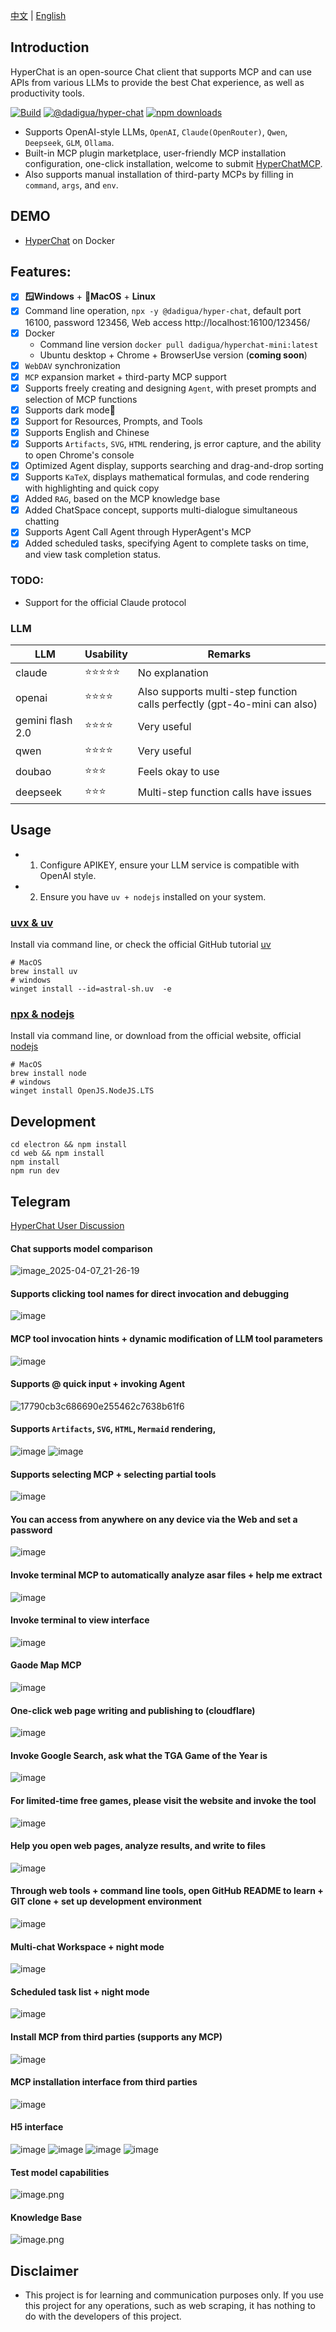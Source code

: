 [中文](README.zh.md) | [English](README.md)


## Introduction

HyperChat is an open-source Chat client that supports MCP and can use APIs from various LLMs to provide the best Chat experience, as well as productivity tools.

[![Build](https://github.com/BigSweetPotatoStudio/HyperChat/actions/workflows/build.yml/badge.svg)](https://github.com/BigSweetPotatoStudio/HyperChat/actions/workflows/build.yml)
[![@dadigua/hyper-chat](https://img.shields.io/npm/v/%40dadigua%2Fhyper-chat)](https://www.npmjs.com/package/@dadigua/hyper-chat)
[![npm downloads](https://img.shields.io/npm/dm/@dadigua/hyper-chat)](https://npm-stat.com/charts.html?package=@dadigua/hyper-chat)


* Supports OpenAI-style LLMs, `OpenAI`, `Claude(OpenRouter)`, `Qwen`, `Deepseek`, `GLM`, `Ollama`.
* Built-in MCP plugin marketplace, user-friendly MCP installation configuration, one-click installation, welcome to submit [HyperChatMCP](https://github.com/BigSweetPotatoStudio/HyperChatMCP).
* Also supports manual installation of third-party MCPs by filling in `command`, `args`, and `env`.

## DEMO

* [HyperChat](https://hyperchat.dadigua.men/123456/) on Docker

## Features:

- [x] **🪟Windows** + **🍏MacOS** + **Linux**
- [x] Command line operation, `npx -y @dadigua/hyper-chat`, default port 16100, password 123456, Web access http://localhost:16100/123456/
- [x] Docker 
    * Command line version `docker pull dadigua/hyperchat-mini:latest`
    * Ubuntu desktop + Chrome + BrowserUse version (**coming soon**)
- [x] `WebDAV` synchronization
- [x] `MCP` expansion market + third-party MCP support
- [x] Supports freely creating and designing `Agent`, with preset prompts and selection of MCP functions
- [x] Supports dark mode🌙
- [x] Support for Resources, Prompts, and Tools
- [x] Supports English and Chinese
- [x] Supports `Artifacts`, `SVG`, `HTML` rendering, js error capture, and the ability to open Chrome's console
- [x] Optimized Agent display, supports searching and drag-and-drop sorting
- [x] Supports `KaTeX`, displays mathematical formulas, and code rendering with highlighting and quick copy
- [x] Added `RAG`, based on the MCP knowledge base
- [x] Added ChatSpace concept, supports multi-dialogue simultaneous chatting
- [x] Supports Agent Call Agent through HyperAgent's MCP
- [x] Added scheduled tasks, specifying Agent to complete tasks on time, and view task completion status.

### TODO:

- Support for the official Claude protocol

### LLM

| LLM      | Usability    | Remarks                         |
| -------- | ------ | -------------------------- |
| claude   | ⭐⭐⭐⭐⭐  | No explanation                    |
| openai   | ⭐⭐⭐⭐ | Also supports multi-step function calls perfectly (gpt-4o-mini can also) |
| gemini flash 2.0   | ⭐⭐⭐⭐ | Very useful |
| qwen       | ⭐⭐⭐⭐    | Very useful                 |
| doubao       | ⭐⭐⭐    | Feels okay to use                   |
| deepseek | ⭐⭐⭐      | Multi-step function calls have issues       |

## Usage

* 1. Configure APIKEY, ensure your LLM service is compatible with OpenAI style.
* 2. Ensure you have `uv + nodejs` installed on your system.

### [uvx & uv](https://github.com/astral-sh/uv)

Install via command line, or check the official GitHub tutorial [uv](https://github.com/astral-sh/uv)

```
# MacOS
brew install uv
# windows
winget install --id=astral-sh.uv  -e
```
### [npx & nodejs](https://nodejs.org/en)

Install via command line, or download from the official website, official [nodejs](https://nodejs.org/en)
```
# MacOS
brew install node
# windows
winget install OpenJS.NodeJS.LTS
```

## Development

```
cd electron && npm install
cd web && npm install
npm install
npm run dev
```

## Telegram

[HyperChat User Discussion](https://t.me/dadigua001)

#### Chat supports model comparison
![image_2025-04-07_21-26-19](https://github.com/user-attachments/assets/e8691cd7-0518-4da8-90f2-7dfd8b864a09)

#### Supports clicking tool names for direct invocation and debugging
![image](https://github.com/user-attachments/assets/4af1b769-de19-4cab-8a90-7f701b9a8d70)

#### MCP tool invocation hints + dynamic modification of LLM tool parameters
![image](https://github.com/user-attachments/assets/080320e3-37d2-4f5a-ae3d-3517b3d692ad)

#### Supports @ quick input + invoking Agent
![17790cb3c686690e255462c7638b61f6](https://github.com/user-attachments/assets/12fd824c-cad7-4dd7-8df3-699c1da8d1cf)

#### Supports `Artifacts`, `SVG`, `HTML`, `Mermaid` rendering,
![image](https://github.com/user-attachments/assets/d823c671-e989-4f40-aadb-0bc0f3b35175)
![image](https://github.com/user-attachments/assets/869b03fe-f025-4d6d-945c-8dac13d37ee0)

#### Supports selecting MCP + selecting partial tools
![image](https://github.com/user-attachments/assets/9a297608-90be-4960-a4f1-ae627965486b)

#### You can access from anywhere on any device via the Web and set a password
![image](https://github.com/user-attachments/assets/a9825e5b-da6d-4e0a-852f-177a3f6df992)

#### Invoke terminal MCP to automatically analyze asar files + help me extract
![image](https://github.com/user-attachments/assets/16c0dba7-ae62-4261-a068-1217b5e9bd3c)

#### Invoke terminal to view interface
![image](https://github.com/user-attachments/assets/009317f2-d49b-432a-bb46-a15133d12f9f)

#### Gaode Map MCP
![image](https://github.com/user-attachments/assets/549e8fee-085d-4e8a-86a8-184ebe1053e6)

#### One-click web page writing and publishing to (cloudflare)
![image](https://github.com/user-attachments/assets/e869b8ab-a430-4f22-a2db-d4ef8e6f36a4)

#### Invoke Google Search, ask what the TGA Game of the Year is
![image](https://github.com/user-attachments/assets/f8f36547-dfcb-423a-8d83-f53234b0d94a)

#### For limited-time free games, please visit the website and invoke the tool
![image](https://github.com/user-attachments/assets/6d4c4144-2749-4d03-9824-9ead5c37bc51)

#### Help you open web pages, analyze results, and write to files
![image](https://github.com/user-attachments/assets/302bda76-dcbf-4a4d-bfb4-39f3a911434b)

#### Through web tools + command line tools, open GitHub README to learn + GIT clone + set up development environment
![image](https://github.com/user-attachments/assets/6affd3dd-aa8e-4429-9c70-d456e5376786)

#### Multi-chat Workspace + night mode
![image](https://github.com/user-attachments/assets/ca9d77d7-d023-431f-8359-6023ab3e338a)

#### Scheduled task list + night mode
![image](https://github.com/user-attachments/assets/302a767c-bd00-48e4-ac41-5443d98a4708)

#### Install MCP from third parties (supports any MCP) 
![image](https://github.com/user-attachments/assets/173484f1-58b3-4e55-821c-ec6ef6cd0572)


#### MCP installation interface from third parties
![image](https://github.com/user-attachments/assets/06b1b2d4-e368-45f2-ac81-b9080838f9f5)



#### H5 interface
![image](https://github.com/user-attachments/assets/e8349fb5-c98e-4fef-a93d-778079a27237)
![image](https://github.com/user-attachments/assets/8a381114-6b26-4af2-90f2-270c0e85e819)
![image](https://github.com/user-attachments/assets/b1487b6b-2cbc-46d8-ab1e-a335417c23ce)
![image](https://github.com/user-attachments/assets/3a51dab9-375b-479b-8c6b-74a1be0dd037)


#### Test model capabilities
![image.png](./images/image48.png)

#### Knowledge Base
![image.png](./images/image50.png)

## Disclaimer

* This project is for learning and communication purposes only. If you use this project for any operations, such as web scraping, it has nothing to do with the developers of this project.